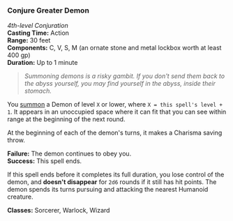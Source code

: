 ### Conjure Greater Demon
*4th-level Conjuration*  
**Casting Time:** Action  
**Range:** 30 feet  
**Components:** C, V, S, M (an ornate stone and metal lockbox worth at least 400 gp)  
**Duration:** Up to 1 minute  

> *Summoning demons is a risky gambit. If you don't send them back to the abyss yourself, you may find yourself in the abyss, inside their stomach.*

You [summon](https://github.com/plurb/Aetherwynn-Unstable-Isotopes/blob/main/Rules/Spellcasting/Summoned%20Creatures.md) a Demon of level `X` or lower, where `X = this spell's level + 1`. It appears in an unoccupied space where it can fit that you can see within range at the beginning of the next round.

At the beginning of each of the demon's turns, it makes a Charisma saving throw.

**Failure:** The demon continues to obey you.  
**Success:** This spell ends.  

If this spell ends before it completes its full duration, you lose control of the demon, and **doesn't disappear** for `2d6` rounds if it still has hit points. The demon spends its turns pursuing and attacking the nearest Humanoid creature.

**Classes:** Sorcerer, Warlock, Wizard